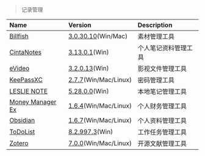 > 记录管理

| Name                     | Version                                | Description          |
| :----------------------- | :------------------------------------- | :------------------- |
| [Billfish]               | [3.0.30.10][Billfish-Down](Win/Mac)    | 素材管理工具         |
| [CintaNotes]             | [3.13.0.1][CintaNotes-Down](Win)       | 个人笔记资料管理工具 |
| [eVideo]                 | [3.2.0.13][eVideo-Down](Win)           | 影视文件管理工具     |
| [KeePassXC]              | [2.7.7][KeePassXC-Down](Win/Mac/Linux) | 密码管理工具         |
| [LESLIE NOTE][LN]        | [5.28.0.0][LN-Down](Win)               | 本地笔记管理工具     |
| [Money Manager Ex][MMEX] | [1.6.4][MMEX-Down](Win/Mac/Linux)      | 个人财务管理工具     |
| [Obsidian]               | [1.6.7][Obsidian-Down](Win/Mac/Linux)  | 个人资料管理工具     |
| [ToDoList]               | [8.2.997.3][ToDoList-Down](Win)        | 工作任务管理工具     |
| [Zotero]                 | [7.0.0][Zotero-Down](Win/Mac/Linux)    | 开源文献管理工具     |

[Billfish]: https://www.billfish.cn/ '跳转主页'
[Billfish-Down]: https://www.billfish.cn/product '跳转下载页'
[CintaNotes]: http://cintanotes.com/ '跳转主页'
[CintaNotes-Down]: http://cintanotes.com/download/ '跳转下载页'
[eVideo]: https://support.qq.com/products/324302/ '跳转主页'
[eVideo-Down]: https://support.qq.com/products/324302/faqs/96479 '跳转下载页'
[KeePassXC]: https://keepassxc.org/ '跳转主页'
[KeePassXC-Down]: https://github.com/keepassxreboot/keepassxc/releases '跳转下载页'
[LN]: http://www.lesliexin.com/ln/ln.html '跳转主页'
[LN-Down]: http://lesliexin.ysepan.com/ '跳转下载页'
[MMEX]: https://moneymanagerex.org/ '跳转主页'
[MMEX-Down]: https://moneymanagerex.org/docs/downloads/latest/ '跳转下载页'
[Obsidian]: https://obsidian.md/ '跳转主页'
[Obsidian-Down]: https://obsidian.md/download '跳转下载页'
[ToDoList]: https://www.abstractspoon.com/ '跳转主页'
[ToDoList-Down]: https://github.com/abstractspoon/ToDoList_Downloads/tree/master/Latest '跳转下载页'
[Zotero]: https://www.zotero.org/ '跳转主页'
[Zotero-Down]: https://www.zotero.org/download/ '跳转下载页'
